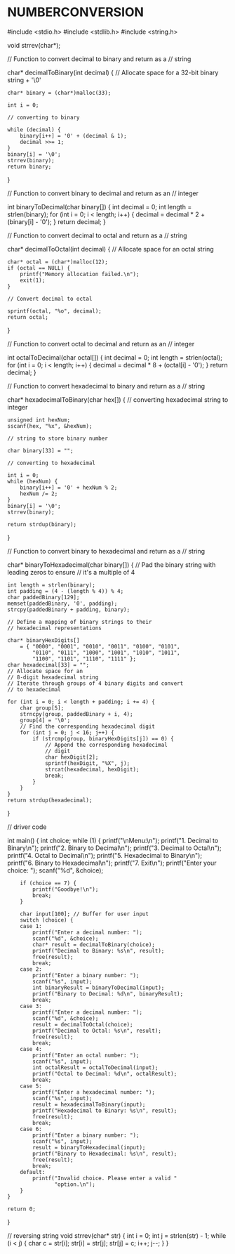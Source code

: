 # NUMBERCONVERSION
#include <stdio.h>
#include <stdlib.h>
#include <string.h>

void strrev(char*);

// Function to convert decimal to binary and return as a
// string

char* decimalToBinary(int decimal)
{
    // Allocate space for a 32-bit binary string + '\0'
    
    char* binary = (char*)malloc(33);

    int i = 0;
    
    // converting to binary
    
    while (decimal) {
        binary[i++] = '0' + (decimal & 1);
        decimal >>= 1;
    }
    binary[i] = '\0';
    strrev(binary);
    return binary;
}

// Function to convert binary to decimal and return as an
// integer

int binaryToDecimal(char binary[])
{
    int decimal = 0;
    int length = strlen(binary);
    for (int i = 0; i < length; i++) {
        decimal = decimal * 2 + (binary[i] - '0');
    }
    return decimal;
}

// Function to convert decimal to octal and return as a
// string

char* decimalToOctal(int decimal)
{
    // Allocate space for an octal string
    
    char* octal = (char*)malloc(12);
    if (octal == NULL) {
        printf("Memory allocation failed.\n");
        exit(1);
    }
    
    // Convert decimal to octal
    
    sprintf(octal, "%o", decimal);
    return octal;
}

// Function to convert octal to decimal and return as an
// integer

int octalToDecimal(char octal[])
{
    int decimal = 0;
    int length = strlen(octal);
    for (int i = 0; i < length; i++) {
        decimal = decimal * 8 + (octal[i] - '0');
    }
    return decimal;
}

// Function to convert hexadecimal to binary and return as a
// string

char* hexadecimalToBinary(char hex[])
{
    // converting hexadecimal string to integer
    
    unsigned int hexNum;
    sscanf(hex, "%x", &hexNum);
    
    // string to store binary number
    
    char binary[33] = "";
    
    // converting to hexadecimal
    
    int i = 0;
    while (hexNum) {
        binary[i++] = '0' + hexNum % 2;
        hexNum /= 2;
    }
    binary[i] = '\0';
    strrev(binary);

    return strdup(binary);
}

// Function to convert binary to hexadecimal and return as a
// string

char* binaryToHexadecimal(char binary[])
{
    // Pad the binary string with leading zeros to ensure
    // it's a multiple of 4
    
    int length = strlen(binary);
    int padding = (4 - (length % 4)) % 4;
    char paddedBinary[129];
    memset(paddedBinary, '0', padding);
    strcpy(paddedBinary + padding, binary);
    
    // Define a mapping of binary strings to their
    // hexadecimal representations
    
    char* binaryHexDigits[]
        = { "0000", "0001", "0010", "0011", "0100", "0101",
            "0110", "0111", "1000", "1001", "1010", "1011",
            "1100", "1101", "1110", "1111" };
    char hexadecimal[33] = "";
    // Allocate space for an
    // 8-digit hexadecimal string
    // Iterate through groups of 4 binary digits and convert
    // to hexadecimal
    
    for (int i = 0; i < length + padding; i += 4) {
        char group[5];
        strncpy(group, paddedBinary + i, 4);
        group[4] = '\0';
        // Find the corresponding hexadecimal digit
        for (int j = 0; j < 16; j++) {
            if (strcmp(group, binaryHexDigits[j]) == 0) {
                // Append the corresponding hexadecimal
                // digit
                char hexDigit[2];
                sprintf(hexDigit, "%X", j);
                strcat(hexadecimal, hexDigit);
                break;
            }
        }
    }
    return strdup(hexadecimal);
}

// driver code

int main()
{
    int choice;
    while (1) {
        printf("\nMenu:\n");
        printf("1. Decimal to Binary\n");
        printf("2. Binary to Decimal\n");
        printf("3. Decimal to Octal\n");
        printf("4. Octal to Decimal\n");
        printf("5. Hexadecimal to Binary\n");
        printf("6. Binary to Hexadecimal\n");
        printf("7. Exit\n");
        printf("Enter your choice: ");
        scanf("%d", &choice);

        if (choice == 7) {
            printf("Goodbye!\n");
            break;
        }

        char input[100]; // Buffer for user input
        switch (choice) {
        case 1:
            printf("Enter a decimal number: ");
            scanf("%d", &choice);
            char* result = decimalToBinary(choice);
            printf("Decimal to Binary: %s\n", result);
            free(result);
            break;
        case 2:
            printf("Enter a binary number: ");
            scanf("%s", input);
            int binaryResult = binaryToDecimal(input);
            printf("Binary to Decimal: %d\n", binaryResult);
            break;
        case 3:
            printf("Enter a decimal number: ");
            scanf("%d", &choice);
            result = decimalToOctal(choice);
            printf("Decimal to Octal: %s\n", result);
            free(result);
            break;
        case 4:
            printf("Enter an octal number: ");
            scanf("%s", input);
            int octalResult = octalToDecimal(input);
            printf("Octal to Decimal: %d\n", octalResult);
            break;
        case 5:
            printf("Enter a hexadecimal number: ");
            scanf("%s", input);
            result = hexadecimalToBinary(input);
            printf("Hexadecimal to Binary: %s\n", result);
            free(result);
            break;
        case 6:
            printf("Enter a binary number: ");
            scanf("%s", input);
            result = binaryToHexadecimal(input);
            printf("Binary to Hexadecimal: %s\n", result);
            free(result);
            break;
        default:
            printf("Invalid choice. Please enter a valid "
                   "option.\n");
        }
    }

    return 0;
}

// reversing string
void strrev(char* str)
{
    int i = 0;
    int j = strlen(str) - 1;
    while (i < j) {
        char c = str[i];
        str[i] = str[j];
        str[j] = c;
        i++;
        j--;
    }
}
